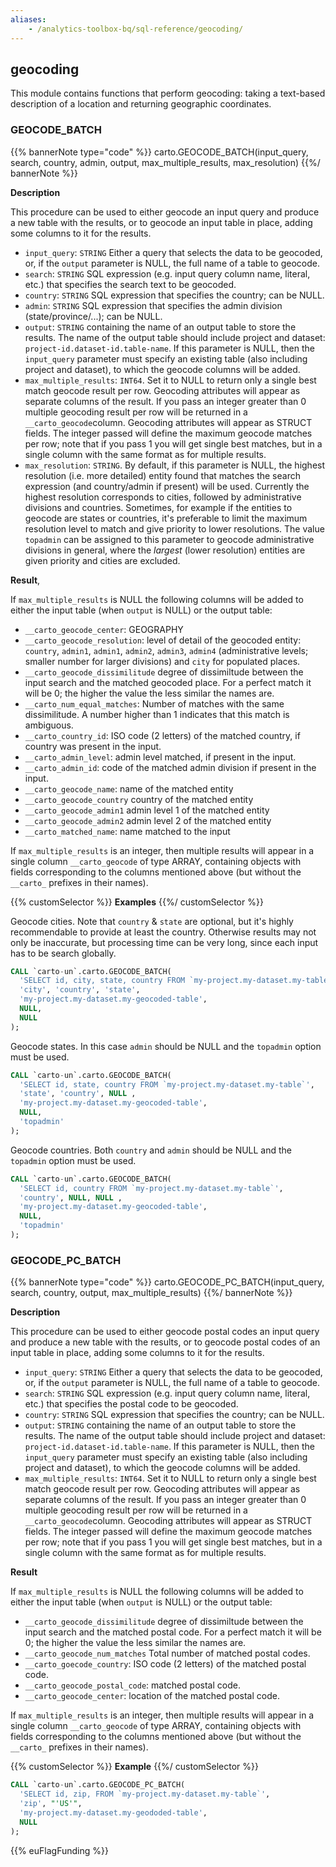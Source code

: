 ```yaml
---
aliases:
    - /analytics-toolbox-bq/sql-reference/geocoding/
---
```

## geocoding

<div class="badges"><div class="experimental"></div><div class="advanced"></div></div>

This module contains functions that perform geocoding: taking a text-based description of a location and returning geographic coordinates.

### GEOCODE_BATCH

{{% bannerNote type="code" %}}
carto.GEOCODE_BATCH(input_query, search, country, admin, output, max_multiple_results, max_resolution)
{{%/ bannerNote %}}

**Description**

This procedure can be used to either geocode an input query and produce a new table with the results, or to geocode an input table in place, adding some columns to it for the results.

* `input_query`: `STRING` Either a query that selects the data to be geocoded, or, if the `output` parameter is NULL, the full name of a table to geocode.
* `search`: `STRING` SQL expression (e.g. input query column name, literal, etc.) that specifies the search text to be geocoded.
* `country`: `STRING` SQL expression that specifies the country; can be NULL.
* `admin`: `STRING` SQL expression that specifies the admin division (state/province/...); can be NULL.
* `output`: `STRING` containing the name of an output table to store the results. The name of the output table should include project and dataset: `project-id.dataset-id.table-name`. If this parameter is NULL, then the `input_query` parameter must specify an existing table (also including project and dataset), to which the geocode columns will be added.
* `max_multiple_results`: `INT64`. Set it to NULL to return only a single best match geocode result per row. Geocoding attributes will appear as separate columns of the result. If you pass an integer greater than 0 multiple geocoding result per row will be returned in a `__carto_geocode`column. Geocoding attributes will appear as STRUCT fields. The integer passed will define the maximum geocode matches per row; note that if you pass 1 you will get single best matches, but in a single column with the same format as for multiple results.
* `max_resolution`: `STRING`. By default, if this parameter is NULL, the highest resolution (i.e. more detailed) entity found that matches the search expression (and country/admin if present) will be used. Currently the highest resolution corresponds to cities, followed by administrative divisions and countries. Sometimes, for example if the entities to geocode are states or countries, it's preferable to limit the maximum resolution level to match and give priority to lower resolutions. The value `topadmin` can be assigned to this parameter to geocode administrative divisions in general, where the _largest_ (lower resolution) entities are given priority and cities are excluded.

**Result**,

If `max_multiple_results` is NULL the following columns will be added to either the input table (when `output` is NULL) or the output table:

* `__carto_geocode_center`: GEOGRAPHY
* `__carto_geocode_resolution`: level of detail of the geocoded entity: `country`, `admin1`, `admin1`, `admin2`, `admin3`, `admin4` (administrative levels; smaller number for larger divisions) and `city` for populated places.
* `__carto_geocode_dissimilitude` degree of dissimiltude between the input search and the matched geocoded place. For a perfect match it will be 0; the higher the value the less similar the names are.
* `__carto_num_equal_matches`: Number of matches with the same dissimilitude. A number higher than 1 indicates that this match is ambiguous.
* `__carto_country_id`: ISO code (2 letters) of the matched country, if country was present in the input.
* `__carto_admin_level`: admin level matched, if present in the input.
* `__carto_admin_id`: code of the matched admin division if present in the input.
* `__carto_geocode_name`: name of the matched entity
* `__carto_geocode_country` country of the matched entity
* `__carto_geocode_admin1` admin level 1 of the matched entity
* `__carto_geocode_admin2` admin level 2 of the matched entity
* `__carto_matched_name`: name matched to the input

If `max_multiple_results` is an integer, then multiple results will appear in a single column `__carto_geocode` of type ARRAY, containing objects with fields corresponding to the columns mentioned above (but without the `__carto_` prefixes in their names).

{{% customSelector %}}
**Examples**
{{%/ customSelector %}}

Geocode cities. Note that `country` & `state` are optional, but it's highly
recommendable to provide at least the country. Otherwise results may not only
be inaccurate, but processing time can be very long, since each input has to be search globally.

```sql
CALL `carto-un`.carto.GEOCODE_BATCH(
  'SELECT id, city, state, country FROM `my-project.my-dataset.my-table`',
  'city', 'country', 'state',
  'my-project.my-dataset.my-geocoded-table',
  NULL,
  NULL
);
```

Geocode states. In this case `admin` should be NULL and the `topadmin` option must be used.

```sql
CALL `carto-un`.carto.GEOCODE_BATCH(
  'SELECT id, state, country FROM `my-project.my-dataset.my-table`',
  'state', 'country', NULL ,
  'my-project.my-dataset.my-geocoded-table',
  NULL,
  'topadmin'
);
```

Geocode countries. Both `country` and `admin` should be NULL and the `topadmin` option must be used.

```sql
CALL `carto-un`.carto.GEOCODE_BATCH(
  'SELECT id, country FROM `my-project.my-dataset.my-table`',
  'country', NULL, NULL ,
  'my-project.my-dataset.my-geocoded-table',
  NULL,
  'topadmin'
);
```


### GEOCODE_PC_BATCH

{{% bannerNote type="code" %}}
carto.GEOCODE_PC_BATCH(input_query, search, country, output, max_multiple_results)
{{%/ bannerNote %}}

**Description**

This procedure can be used to either geocode postal codes an input query and produce a new table with the results, or to geocode postal codes of an input table in place, adding some columns to it for the results.

* `input_query`: `STRING` Either a query that selects the data to be geocoded, or, if the `output` parameter is NULL, the full name of a table to geocode.
* `search`: `STRING` SQL expression (e.g. input query column name, literal, etc.) that specifies the postal code to be geocoded.
* `country`: `STRING` SQL expression that specifies the country; can be NULL.
* `output`: `STRING` containing the name of an output table to store the results. The name of the output table should include project and dataset: `project-id.dataset-id.table-name`. If this parameter is NULL, then the `input_query` parameter must specify an existing table (also including project and dataset), to which the geocode columns will be added.
* `max_multiple_results`: `INT64`. Set it to NULL to return only a single best match geocode result per row. Geocoding attributes will appear as separate columns of the result. If you pass an integer greater than 0 multiple geocoding result per row will be returned in a `__carto_geocode`column. Geocoding attributes will appear as STRUCT fields. The integer passed will define the maximum geocode matches per row;
note that if you pass 1 you will get single best matches, but in a single column with the same format as for multiple results.

**Result**

If `max_multiple_results` is NULL the following columns will be added to either the input table (when `output` is NULL) or the output table:

* `__carto_geocode_dissimilitude` degree of dissimiltude between the input search and the matched postal code. For a perfect match it will be 0; the higher the value the less similar the names are.
* `__carto_geocode_num_matches` Total number of matched postal codes.
* `__carto_goecode_country`: ISO code (2 letters) of the matched postal code.
* `__carto_geocode_postal_code`: matched  postal code.
* `__carto_geocode_center`: location of the matched postal code.

If `max_multiple_results` is an integer, then multiple results will appear in a single column `__carto_geocode` of type ARRAY, containing objects with fields corresponding to the columns mentioned above (but without the `__carto_` prefixes in their names).

{{% customSelector %}}
**Example**
{{%/ customSelector %}}

```sql
CALL `carto-un`.carto.GEOCODE_PC_BATCH(
  'SELECT id, zip, FROM `my-project.my-dataset.my-table`',
  'zip', "'US'",
  'my-project.my-dataset.my-geododed-table',
  NULL
);
```


{{% euFlagFunding %}}